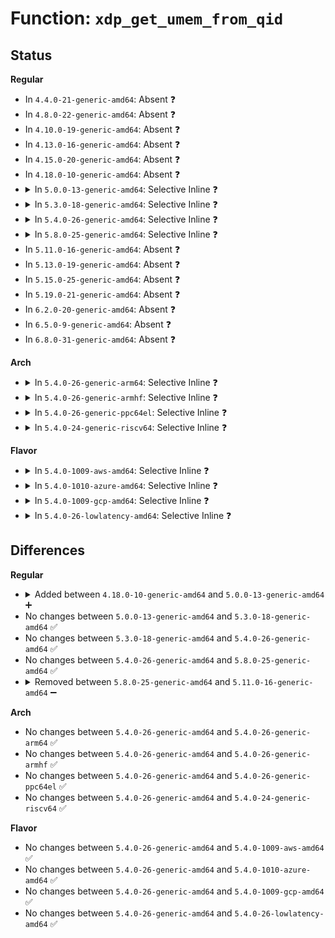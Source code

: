 # Function: <code>xdp_get_umem_from_qid</code>

## Status
<b>Regular</b>
<ul>
<li>
In <code>4.4.0-21-generic-amd64</code>: Absent ❓
</li>
<li>
In <code>4.8.0-22-generic-amd64</code>: Absent ❓
</li>
<li>
In <code>4.10.0-19-generic-amd64</code>: Absent ❓
</li>
<li>
In <code>4.13.0-16-generic-amd64</code>: Absent ❓
</li>
<li>
In <code>4.15.0-20-generic-amd64</code>: Absent ❓
</li>
<li>
In <code>4.18.0-10-generic-amd64</code>: Absent ❓
</li>
<li>
<details>
<summary>In <code>5.0.0-13-generic-amd64</code>: Selective Inline ❓</summary>

```c
struct xdp_umem * xdp_get_umem_from_qid(struct net_device * dev, u16 queue_id)
```

```json
{
  "name": "xdp_get_umem_from_qid",
  "collision_type": "Unique Global",
  "inline_type": "Selective",
  "funcs": [
    {
      "addr": 18446744071589355364,
      "name": "xdp_get_umem_from_qid",
      "external": true,
      "loc": "net/xdp/xdp_umem.c:60",
      "file": "net/xdp/xdp_umem.c",
      "inline": "not declared, inlined",
      "caller_inline": [
        "net/xdp/xdp_umem.c:xdp_umem_assign_dev"
      ],
      "caller_func": [
        "net/core/ethtool.c:ethtool_set_channels"
      ]
    }
  ],
  "symbols": [
    {
      "addr": 18446744071589355200,
      "name": "xdp_get_umem_from_qid",
      "section": ".text",
      "bind": "STB_GLOBAL",
      "size": 74
    }
  ]
}
```
</details>
</li>
<li>
<details>
<summary>In <code>5.3.0-18-generic-amd64</code>: Selective Inline ❓</summary>

```c
struct xdp_umem * xdp_get_umem_from_qid(struct net_device * dev, u16 queue_id)
```

```json
{
  "name": "xdp_get_umem_from_qid",
  "collision_type": "Unique Global",
  "inline_type": "Selective",
  "funcs": [
    {
      "addr": 18446744071589811848,
      "name": "xdp_get_umem_from_qid",
      "external": true,
      "loc": "net/xdp/xdp_umem.c:63",
      "file": "net/xdp/xdp_umem.c",
      "inline": "not declared, inlined",
      "caller_inline": [
        "net/xdp/xdp_umem.c:xdp_umem_assign_dev"
      ],
      "caller_func": [
        "net/core/ethtool.c:ethtool_set_channels"
      ]
    }
  ],
  "symbols": [
    {
      "addr": 18446744071589811200,
      "name": "xdp_get_umem_from_qid",
      "section": ".text",
      "bind": "STB_GLOBAL",
      "size": 81
    }
  ]
}
```
</details>
</li>
<li>
<details>
<summary>In <code>5.4.0-26-generic-amd64</code>: Selective Inline ❓</summary>

```c
struct xdp_umem * xdp_get_umem_from_qid(struct net_device * dev, u16 queue_id)
```

```json
{
  "name": "xdp_get_umem_from_qid",
  "collision_type": "Unique Global",
  "inline_type": "Selective",
  "funcs": [
    {
      "addr": 18446744071590036704,
      "name": "xdp_get_umem_from_qid",
      "external": true,
      "loc": "net/xdp/xdp_umem.c:70",
      "file": "net/xdp/xdp_umem.c",
      "inline": "not declared, inlined",
      "caller_inline": [
        "net/xdp/xdp_umem.c:xdp_umem_assign_dev"
      ],
      "caller_func": [
        "net/core/ethtool.c:ethtool_set_channels"
      ]
    }
  ],
  "symbols": [
    {
      "addr": 18446744071590036160,
      "name": "xdp_get_umem_from_qid",
      "section": ".text",
      "bind": "STB_GLOBAL",
      "size": 81
    }
  ]
}
```
</details>
</li>
<li>
<details>
<summary>In <code>5.8.0-25-generic-amd64</code>: Selective Inline ❓</summary>

```c
struct xdp_umem * xdp_get_umem_from_qid(struct net_device * dev, u16 queue_id)
```

```json
{
  "name": "xdp_get_umem_from_qid",
  "collision_type": "Unique Global",
  "inline_type": "Selective",
  "funcs": [
    {
      "addr": 18446744071591069591,
      "name": "xdp_get_umem_from_qid",
      "external": true,
      "loc": "net/xdp/xdp_umem.c:70",
      "file": "net/xdp/xdp_umem.c",
      "inline": "not declared, inlined",
      "caller_inline": [
        "net/xdp/xdp_umem.c:xdp_umem_assign_dev"
      ],
      "caller_func": [
        "net/ethtool/ioctl.c:ethtool_set_channels",
        "net/ethtool/channels.c:ethnl_set_channels"
      ]
    }
  ],
  "symbols": [
    {
      "addr": 18446744071591068208,
      "name": "xdp_get_umem_from_qid",
      "section": ".text",
      "bind": "STB_GLOBAL",
      "size": 84
    }
  ]
}
```
</details>
</li>
<li>
In <code>5.11.0-16-generic-amd64</code>: Absent ❓
</li>
<li>
In <code>5.13.0-19-generic-amd64</code>: Absent ❓
</li>
<li>
In <code>5.15.0-25-generic-amd64</code>: Absent ❓
</li>
<li>
In <code>5.19.0-21-generic-amd64</code>: Absent ❓
</li>
<li>
In <code>6.2.0-20-generic-amd64</code>: Absent ❓
</li>
<li>
In <code>6.5.0-9-generic-amd64</code>: Absent ❓
</li>
<li>
In <code>6.8.0-31-generic-amd64</code>: Absent ❓
</li>
</ul>
<b>Arch</b>
<ul>
<li>
<details>
<summary>In <code>5.4.0-26-generic-arm64</code>: Selective Inline ❓</summary>

```c
struct xdp_umem * xdp_get_umem_from_qid(struct net_device * dev, u16 queue_id)
```

```json
{
  "name": "xdp_get_umem_from_qid",
  "collision_type": "Unique Global",
  "inline_type": "Selective",
  "funcs": [
    {
      "addr": 18446603336503791088,
      "name": "xdp_get_umem_from_qid",
      "external": true,
      "loc": "net/xdp/xdp_umem.c:70",
      "file": "net/xdp/xdp_umem.c",
      "inline": "not declared, inlined",
      "caller_inline": [
        "net/xdp/xdp_umem.c:xdp_umem_assign_dev"
      ],
      "caller_func": [
        "net/core/ethtool.c:ethtool_set_channels"
      ]
    }
  ],
  "symbols": [
    {
      "addr": 18446603336503790256,
      "name": "xdp_get_umem_from_qid",
      "section": ".text",
      "bind": "STB_GLOBAL",
      "size": 112
    }
  ]
}
```
</details>
</li>
<li>
<details>
<summary>In <code>5.4.0-26-generic-armhf</code>: Selective Inline ❓</summary>

```c
struct xdp_umem * xdp_get_umem_from_qid(struct net_device * dev, u16 queue_id)
```

```json
{
  "name": "xdp_get_umem_from_qid",
  "collision_type": "Unique Global",
  "inline_type": "Selective",
  "funcs": [
    {
      "addr": 3236410096,
      "name": "xdp_get_umem_from_qid",
      "external": true,
      "loc": "net/xdp/xdp_umem.c:70",
      "file": "net/xdp/xdp_umem.c",
      "inline": "not declared, inlined",
      "caller_inline": [
        "net/xdp/xdp_umem.c:xdp_umem_assign_dev"
      ],
      "caller_func": [
        "net/core/ethtool.c:ethtool_set_channels"
      ]
    }
  ],
  "symbols": [
    {
      "addr": 3236409420,
      "name": "xdp_get_umem_from_qid",
      "section": ".text",
      "bind": "STB_GLOBAL",
      "size": 80
    }
  ]
}
```
</details>
</li>
<li>
<details>
<summary>In <code>5.4.0-26-generic-ppc64el</code>: Selective Inline ❓</summary>

```c
struct xdp_umem * xdp_get_umem_from_qid(struct net_device * dev, u16 queue_id)
```

```json
{
  "name": "xdp_get_umem_from_qid",
  "collision_type": "Unique Global",
  "inline_type": "Selective",
  "funcs": [
    {
      "addr": 13835058055297632920,
      "name": "xdp_get_umem_from_qid",
      "external": true,
      "loc": "net/xdp/xdp_umem.c:70",
      "file": "net/xdp/xdp_umem.c",
      "inline": "not declared, inlined",
      "caller_inline": [
        "net/xdp/xdp_umem.c:xdp_umem_assign_dev"
      ],
      "caller_func": [
        "net/core/ethtool.c:ethtool_set_channels"
      ]
    }
  ],
  "symbols": [
    {
      "addr": 13835058055297632112,
      "name": "xdp_get_umem_from_qid",
      "section": ".text",
      "bind": "STB_GLOBAL",
      "size": 84
    }
  ]
}
```
</details>
</li>
<li>
<details>
<summary>In <code>5.4.0-24-generic-riscv64</code>: Selective Inline ❓</summary>

```c
struct xdp_umem * xdp_get_umem_from_qid(struct net_device * dev, u16 queue_id)
```

```json
{
  "name": "xdp_get_umem_from_qid",
  "collision_type": "Unique Global",
  "inline_type": "Selective",
  "funcs": [
    {
      "addr": 18446743936279696170,
      "name": "xdp_get_umem_from_qid",
      "external": true,
      "loc": "net/xdp/xdp_umem.c:70",
      "file": "net/xdp/xdp_umem.c",
      "inline": "not declared, inlined",
      "caller_inline": [
        "net/xdp/xdp_umem.c:xdp_umem_assign_dev"
      ],
      "caller_func": [
        "net/core/ethtool.c:ethtool_set_channels"
      ]
    }
  ],
  "symbols": [
    {
      "addr": 18446743936279695650,
      "name": "xdp_get_umem_from_qid",
      "section": ".text",
      "bind": "STB_GLOBAL",
      "size": 98
    }
  ]
}
```
</details>
</li>
</ul>
<b>Flavor</b>
<ul>
<li>
<details>
<summary>In <code>5.4.0-1009-aws-amd64</code>: Selective Inline ❓</summary>

```c
struct xdp_umem * xdp_get_umem_from_qid(struct net_device * dev, u16 queue_id)
```

```json
{
  "name": "xdp_get_umem_from_qid",
  "collision_type": "Unique Global",
  "inline_type": "Selective",
  "funcs": [
    {
      "addr": 18446744071589640304,
      "name": "xdp_get_umem_from_qid",
      "external": true,
      "loc": "net/xdp/xdp_umem.c:70",
      "file": "net/xdp/xdp_umem.c",
      "inline": "not declared, inlined",
      "caller_inline": [
        "net/xdp/xdp_umem.c:xdp_umem_assign_dev"
      ],
      "caller_func": [
        "net/core/ethtool.c:ethtool_set_channels"
      ]
    }
  ],
  "symbols": [
    {
      "addr": 18446744071589639760,
      "name": "xdp_get_umem_from_qid",
      "section": ".text",
      "bind": "STB_GLOBAL",
      "size": 81
    }
  ]
}
```
</details>
</li>
<li>
<details>
<summary>In <code>5.4.0-1010-azure-amd64</code>: Selective Inline ❓</summary>

```c
struct xdp_umem * xdp_get_umem_from_qid(struct net_device * dev, u16 queue_id)
```

```json
{
  "name": "xdp_get_umem_from_qid",
  "collision_type": "Unique Global",
  "inline_type": "Selective",
  "funcs": [
    {
      "addr": 18446744071589364832,
      "name": "xdp_get_umem_from_qid",
      "external": true,
      "loc": "net/xdp/xdp_umem.c:70",
      "file": "net/xdp/xdp_umem.c",
      "inline": "not declared, inlined",
      "caller_inline": [
        "net/xdp/xdp_umem.c:xdp_umem_assign_dev"
      ],
      "caller_func": [
        "net/core/ethtool.c:ethtool_set_channels"
      ]
    }
  ],
  "symbols": [
    {
      "addr": 18446744071589364288,
      "name": "xdp_get_umem_from_qid",
      "section": ".text",
      "bind": "STB_GLOBAL",
      "size": 81
    }
  ]
}
```
</details>
</li>
<li>
<details>
<summary>In <code>5.4.0-1009-gcp-amd64</code>: Selective Inline ❓</summary>

```c
struct xdp_umem * xdp_get_umem_from_qid(struct net_device * dev, u16 queue_id)
```

```json
{
  "name": "xdp_get_umem_from_qid",
  "collision_type": "Unique Global",
  "inline_type": "Selective",
  "funcs": [
    {
      "addr": 18446744071590082336,
      "name": "xdp_get_umem_from_qid",
      "external": true,
      "loc": "net/xdp/xdp_umem.c:70",
      "file": "net/xdp/xdp_umem.c",
      "inline": "not declared, inlined",
      "caller_inline": [
        "net/xdp/xdp_umem.c:xdp_umem_assign_dev"
      ],
      "caller_func": [
        "net/core/ethtool.c:ethtool_set_channels"
      ]
    }
  ],
  "symbols": [
    {
      "addr": 18446744071590081792,
      "name": "xdp_get_umem_from_qid",
      "section": ".text",
      "bind": "STB_GLOBAL",
      "size": 81
    }
  ]
}
```
</details>
</li>
<li>
<details>
<summary>In <code>5.4.0-26-lowlatency-amd64</code>: Selective Inline ❓</summary>

```c
struct xdp_umem * xdp_get_umem_from_qid(struct net_device * dev, u16 queue_id)
```

```json
{
  "name": "xdp_get_umem_from_qid",
  "collision_type": "Unique Global",
  "inline_type": "Selective",
  "funcs": [
    {
      "addr": 18446744071590132544,
      "name": "xdp_get_umem_from_qid",
      "external": true,
      "loc": "net/xdp/xdp_umem.c:70",
      "file": "net/xdp/xdp_umem.c",
      "inline": "not declared, inlined",
      "caller_inline": [
        "net/xdp/xdp_umem.c:xdp_umem_assign_dev"
      ],
      "caller_func": [
        "net/core/ethtool.c:ethtool_set_channels"
      ]
    }
  ],
  "symbols": [
    {
      "addr": 18446744071590132000,
      "name": "xdp_get_umem_from_qid",
      "section": ".text",
      "bind": "STB_GLOBAL",
      "size": 81
    }
  ]
}
```
</details>
</li>
</ul>

## Differences
<b>Regular</b>
<ul>
<li>
<details>
<summary>Added between <code>4.18.0-10-generic-amd64</code> and <code>5.0.0-13-generic-amd64</code> ➕</summary>

```c
struct xdp_umem * xdp_get_umem_from_qid(struct net_device * dev, u16 queue_id)
```
</details>
</li>
<li>
No changes between <code>5.0.0-13-generic-amd64</code> and <code>5.3.0-18-generic-amd64</code> ✅
</li>
<li>
No changes between <code>5.3.0-18-generic-amd64</code> and <code>5.4.0-26-generic-amd64</code> ✅
</li>
<li>
No changes between <code>5.4.0-26-generic-amd64</code> and <code>5.8.0-25-generic-amd64</code> ✅
</li>
<li>
<details>
<summary>Removed between <code>5.8.0-25-generic-amd64</code> and <code>5.11.0-16-generic-amd64</code> ➖</summary>

```c
struct xdp_umem * xdp_get_umem_from_qid(struct net_device * dev, u16 queue_id)
```
</details>
</li>
</ul>
<b>Arch</b>
<ul>
<li>
No changes between <code>5.4.0-26-generic-amd64</code> and <code>5.4.0-26-generic-arm64</code> ✅
</li>
<li>
No changes between <code>5.4.0-26-generic-amd64</code> and <code>5.4.0-26-generic-armhf</code> ✅
</li>
<li>
No changes between <code>5.4.0-26-generic-amd64</code> and <code>5.4.0-26-generic-ppc64el</code> ✅
</li>
<li>
No changes between <code>5.4.0-26-generic-amd64</code> and <code>5.4.0-24-generic-riscv64</code> ✅
</li>
</ul>
<b>Flavor</b>
<ul>
<li>
No changes between <code>5.4.0-26-generic-amd64</code> and <code>5.4.0-1009-aws-amd64</code> ✅
</li>
<li>
No changes between <code>5.4.0-26-generic-amd64</code> and <code>5.4.0-1010-azure-amd64</code> ✅
</li>
<li>
No changes between <code>5.4.0-26-generic-amd64</code> and <code>5.4.0-1009-gcp-amd64</code> ✅
</li>
<li>
No changes between <code>5.4.0-26-generic-amd64</code> and <code>5.4.0-26-lowlatency-amd64</code> ✅
</li>
</ul>
